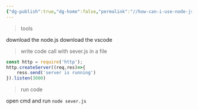 ```yaml
---
{"dg-publish":true,"dg-home":false,"permalink":"//how-can-i-use-node-js-create-a-server/","dgPassFrontmatter":true}
---
```




> tools


download the node.js 
download the vscode


>write code call with sever.js in a file

```js
const http = require('http');
http.createServer((req,res)=>{
	ress.send('server is running')
}).listen(3000)
```


>run code

open cmd and run `node sever.js`
